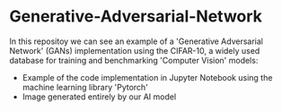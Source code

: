 # Generative-Adversarial-Network

In this repositoy we can see an example of a 'Generative Adversarial Network' (GANs) implementation using the CIFAR-10, a widely used database for training and benchmarking 'Computer Vision' models:

 - Example of the code implementation in Jupyter Notebook using the machine learning library 'Pytorch'
 - Image generated entirely by our AI model 

